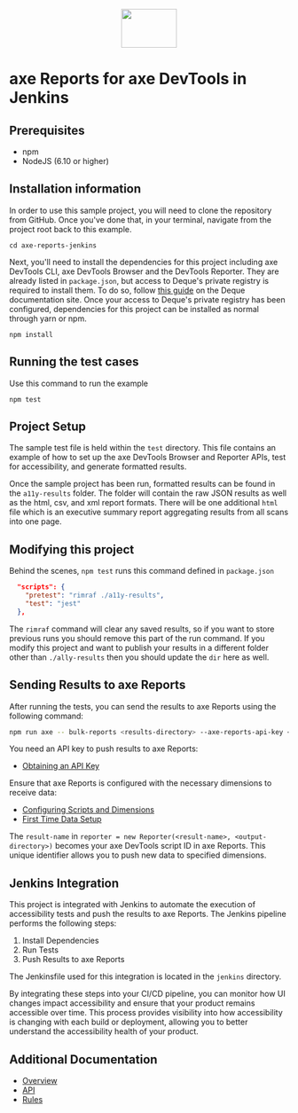 <p align="center">  
  <img src="https://www.deque.com/wp-content/uploads/2020/04/axe-devtools.svg" height="70px" width="100px" alt="" />
</p>

# axe Reports for axe DevTools in Jenkins

## Prerequisites

- npm
- NodeJS (6.10 or higher)

## Installation information

In order to use this sample project, you will need to clone the repository from GitHub. Once you've done that, in your terminal, navigate from the project root back to this example.

```
cd axe-reports-jenkins
```

Next, you'll need to install the dependencies for this project including axe DevTools CLI, axe DevTools Browser and the DevTools Reporter. They are already listed in `package.json`, but access to Deque's private registry is required to install them. To do so, follow [this guide](https://axe-devtools-html-docs.deque.com/reference/node/browser/install-agora.html) on the Deque documentation site. Once your access to Deque's private registry has been configured, dependencies for this project can be installed as normal through yarn or npm.

```
npm install
```

## Running the test cases

Use this command to run the example

```
npm test
```

## Project Setup

The sample test file is held within the `test` directory. This file contains an example of how to set up the axe DevTools Browser and Reporter APIs, test for accessibility, and generate formatted results.

Once the sample project has been run, formatted results can be found in the `a11y-results` folder. The folder will contain the raw JSON results as well as the html, csv, and xml report formats. There will be one additional `html` file which is an executive summary report aggregating results from all scans into one page.

## Modifying this project

Behind the scenes, `npm test` runs this command defined in `package.json`

```json
  "scripts": {
    "pretest": "rimraf ./a11y-results",
    "test": "jest"
  },
```

The `rimraf` command will clear any saved results, so if you want to store previous runs you should remove this part of the run command. If you modify this project and want to publish your results in a different folder other than `./ally-results` then you should update the `dir` here as well.

## Sending Results to axe Reports

After running the tests, you can send the results to axe Reports using the following command:

```sh
npm run axe -- bulk-reports <results-directory> --axe-reports-api-key <your-axe-reports-api-key> --send-axe-reports --axe-reports-dimensions='<comma-separated-dimensions>'
```

You need an API key to push results to axe Reports:

- [Obtaining an API Key](https://docs.deque.com/devtools-for-web/4/en/cli-api-key-reports)

Ensure that axe Reports is configured with the necessary dimensions to receive data:

- [Configuring Scripts and Dimensions](https://docs.deque.com/reports/1.12/en/devtools-howtos)
- [First Time Data Setup](https://docs.deque.com/reports/1.12/en/configure-scripts#configure-scripts---first-time-data-setup)

The `result-name` in `reporter = new Reporter(<result-name>, <output-directory>)` becomes your axe DevTools script ID in axe Reports. This unique identifier allows you to push new data to specified dimensions.

## Jenkins Integration

This project is integrated with Jenkins to automate the execution of accessibility tests and push the results to axe Reports. The Jenkins pipeline performs the following steps:

1. Install Dependencies
2. Run Tests
3. Push Results to axe Reports

The Jenkinsfile used for this integration is located in the `jenkins` directory.

By integrating these steps into your CI/CD pipeline, you can monitor how UI changes impact accessibility and ensure that your product remains accessible over time. This process provides visibility into how accessibility is changing with each build or deployment, allowing you to better understand the accessibility health of your product.

## Additional Documentation

- [Overview](https://axe-devtools-html-docs.deque.com/reference/node/browser/overview.html)
- [API](https://axe-devtools-html-docs.deque.com/reference/node/browser/ref-overview.html)
- [Rules](https://github.com/dequelabs/axe-core/blob/master/doc/rule-descriptions.md)
